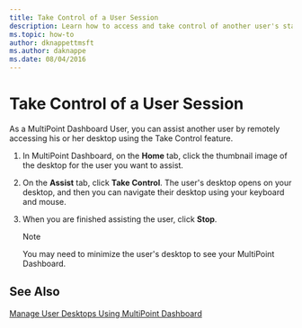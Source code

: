 ```yaml
---
title: Take Control of a User Session
description: Learn how to access and take control of another user's station in MultiPoint Services
ms.topic: how-to
author: dknappettmsft
ms.author: daknappe
ms.date: 08/04/2016
---
```

# Take Control of a User Session
As a MultiPoint Dashboard User, you can assist another user by remotely accessing his or her desktop using the Take Control feature.

1.  In MultiPoint Dashboard, on the **Home** tab, click the thumbnail image of the desktop for the user you want to assist.

2.  On the **Assist** tab, click **Take Control**. The user's desktop opens on your desktop, and then you can navigate their desktop using your keyboard and mouse.

3.  When you are finished assisting the user, click **Stop**.

    > [!NOTE]
    > You may need to minimize the user's desktop to see your MultiPoint Dashboard.

## See Also
[Manage User Desktops Using MultiPoint Dashboard](Manage-User-Desktops-Using-MultiPoint-Dashboard.md)

